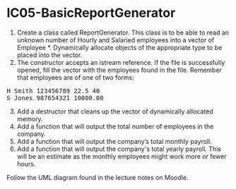 # IC05-BasicReportGenerator

1. Create a class called ReportGenerator. This class is to be able to read an unknown number of Hourly and Salaried employees into a vector of Employee *. Dynamically allocate objects of the appropriate type to be placed into the vector.
2. The constructor accepts an istream reference. If the file is successfully opened, fill the vector with the employees found in the file. Remember that employees are of one of two forms:
<pre>
H Smith 123456789 22.5 40
S Jones 987654321 10000.00
</pre>
3. Add a destructor that cleans up the vector of dynamically allocated memory.
4. Add a function that will output the total number of employees in the company.
5. Add a function that will output the company’s total monthly payroll.
6. Add a function that will output the company's total yearly payroll. This will be an estimate as the monthly employees might work more or fewer hours.

Follow the UML diagram found in the lecture notes on Moodle.
